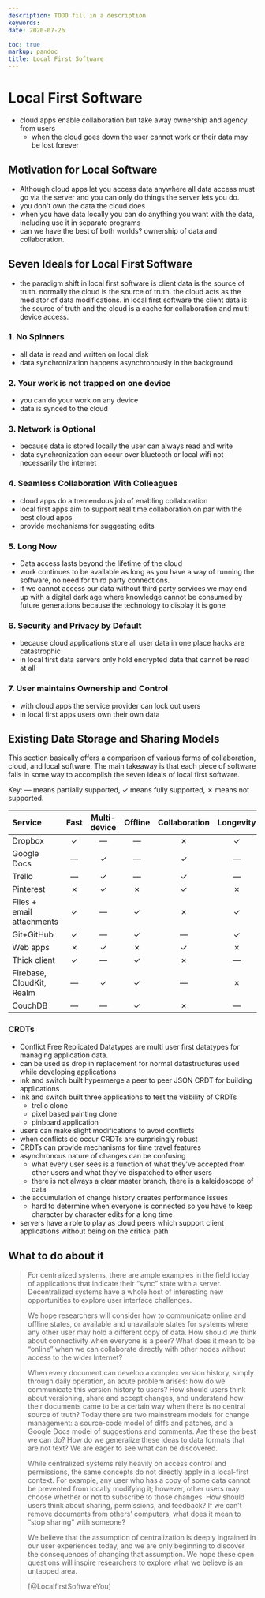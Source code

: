 ```yaml
---
description: TODO fill in a description
keywords:
date: 2020-07-26

toc: true
markup: pandoc
title: Local First Software
---
```


# Local First Software

- cloud apps enable collaboration but take away ownership and agency from users
  - when the cloud goes down the user cannot work or their data may be lost forever

## Motivation for Local Software

- Although cloud apps let you access data anywhere all data access must go via the server and you can only do things the server lets you do.
- you don't own the data the cloud does
- when you have data locally you can do anything you want with the data, including use it in separate programs
- can we have the best of both worlds?
  ownership of data and collaboration.

## Seven Ideals for Local First Software

- the paradigm shift in local first software is client data is the source of truth.
  normally the cloud is the source of truth.
  the cloud acts as the mediator of data modifications.
  in local first software the client data is the source of truth and the cloud is a cache for collaboration and multi device access.

### 1. No Spinners

- all data is read and written on local disk
- data synchronization happens asynchronously in the background

### 2. Your work is not trapped on one device

- you can do your work on any device
- data is synced to the cloud

### 3. Network is Optional

- because data is stored locally the user can always read and write
- data synchronization can occur over bluetooth or local wifi not necessarily the internet

### 4. Seamless Collaboration With Colleagues

- cloud apps do a tremendous job of enabling collaboration
- local first apps aim to support real time collaboration on par with the best cloud apps
- provide mechanisms for suggesting edits

### 5. Long Now

- Data access lasts beyond the lifetime of the cloud
- work continues to be available as long as you have a way of running the software, no need for third party connections.
- if we cannot access our data without third party services we may end up with a digital dark age where knowledge cannot be consumed by future generations because the technology to display it is gone

### 6. Security and Privacy by Default

- because cloud applications store all user data in one place hacks are catastrophic
- in local first data servers only hold encrypted data that cannot be read at all

### 7. User maintains Ownership and Control

- with cloud apps the service provider can lock out users
- in local first apps users own their own data

## Existing Data Storage and Sharing Models

This section basically offers a comparison of various forms of collaboration, cloud, and local software.
The main takeaway is that each piece of software fails in some way to accomplish the seven ideals of local first software.

Key: — means partially supported, ✓ means fully supported, ✗ means not supported.

| Service                   | Fast | Multi-device | Offline | Collaboration | Longevity | Privacy | User control |
| :------------------------ | :--: | :----------: | :-----: | :-----------: | :-------: | :-----: | :----------: |
| Dropbox                   |  ✓   |      —       |    —    |       ✗       |     ✓     |    —    |      ✓       |
| Google Docs               |  —   |      ✓       |    —    |       ✓       |     —     |    ✗    |      —       |
| Trello                    |  —   |      ✓       |    —    |       ✓       |     —     |    ✗    |      ✗       |
| Pinterest                 |  ✗   |      ✓       |    ✗    |       ✓       |     ✗     |    ✗    |      ✗       |
| Files + email attachments |  ✓   |      —       |    ✓    |       ✗       |     ✓     |    —    |      ✓       |
| Git+GitHub                |  ✓   |      —       |    ✓    |       —       |     ✓     |    —    |      ✓       |
| Web apps                  |  ✗   |      ✓       |    ✗    |       ✓       |     ✗     |    ✗    |      ✗       |
| Thick client              |  ✓   |      —       |    ✓    |       ✗       |     —     |    ✗    |      ✗       |
| Firebase, CloudKit, Realm |  —   |      ✓       |    ✓    |       —       |     ✗     |    ✗    |      ✗       |
| CouchDB                   |  —   |      —       |    ✓    |       ✗       |     —     |    —    |      —       |

### CRDTs

- Conflict Free Replicated Datatypes are multi user first datatypes for managing application data.
- can be used as drop in replacement for normal datastructures used while developing applications
- ink and switch built hypermerge a peer to peer JSON CRDT for building applications
- ink and switch built three applications to test the viability of CRDTs
  - trello clone
  - pixel based painting clone
  - pinboard application
- users can make slight modifications to avoid conflicts
- when conflicts do occur CRDTs are surprisingly robust
- CRDTs can provide mechanisms for time travel features
- asynchronous nature of changes can be confusing
  - what every user sees is a function of what they've accepted from other users and what they've dispatched to other users
  - there is not always a clear master branch, there is a kaleidoscope of data
- the accumulation of change history creates performance issues
  - hard to determine when everyone is connected so you have to keep character by character edits for a long time
- servers have a role to play as cloud peers which support client applications without being on the critical path

## What to do about it

> For centralized systems, there are ample examples in the field today of applications that indicate their “sync” state with a server. Decentralized systems have a whole host of interesting new opportunities to explore user interface challenges.
>
> We hope researchers will consider how to communicate online and offline states, or available and unavailable states for systems where any other user may hold a different copy of data. How should we think about connectivity when everyone is a peer? What does it mean to be “online” when we can collaborate directly with other nodes without access to the wider Internet?
>
> When every document can develop a complex version history, simply through daily operation, an acute problem arises: how do we communicate this version history to users? How should users think about versioning, share and accept changes, and understand how their documents came to be a certain way when there is no central source of truth? Today there are two mainstream models for change management: a source-code model of diffs and patches, and a Google Docs model of suggestions and comments. Are these the best we can do? How do we generalize these ideas to data formats that are not text? We are eager to see what can be discovered.
>
> While centralized systems rely heavily on access control and permissions, the same concepts do not directly apply in a local-first context. For example, any user who has a copy of some data cannot be prevented from locally modifying it; however, other users may choose whether or not to subscribe to those changes. How should users think about sharing, permissions, and feedback? If we can’t remove documents from others’ computers, what does it mean to “stop sharing” with someone?
>
> We believe that the assumption of centralization is deeply ingrained in our user experiences today, and we are only beginning to discover the consequences of changing that assumption. We hope these open questions will inspire researchers to explore what we believe is an untapped area.
>
> [@LocalfirstSoftwareYou]
